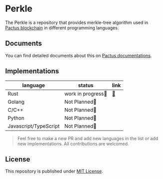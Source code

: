 # Perkle

The Perkle is a repository that provides merkle-tree algorithm used in [Pactus blockchain](pactus.org) in different programming languages.

## Documents

You can find detailed documents about this on [Pactus documentations](https://docs.pactus.org/protocol/blockchain/state-hash/#merkle-tree).

## Implementations

| language              | status            | link |
|-----------------------|-------------------|------|
| Rust                  | work in progress🚧 |   [🔗](./rust-perkle/)   |
| Golang                | Not Planned🤷 |      |
| C/C++                 | Not Planned🤷 |      |
| Python                | Not Planned🤷 |      |
| Javascript/TypeScript | Not Planned🤷 |      |

> Feel free to make a new PR and add new languages in the list or add new implementations. All contributions are welcomed.

## License

This repository is published under [MIT License](./LICENSE).
